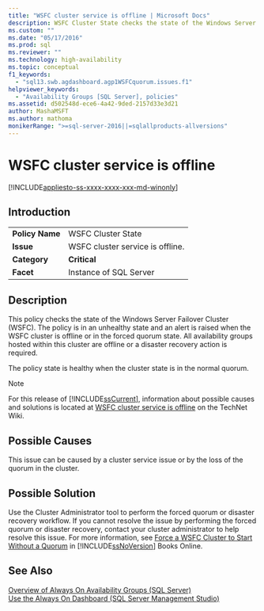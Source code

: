 ```yaml
---
title: "WSFC cluster service is offline | Microsoft Docs"
description: WSFC Cluster State checks the state of the Windows Server Failover Cluster. The policy is unhealthy when the cluster is offline or in the forced quorum state.
ms.custom: ""
ms.date: "05/17/2016"
ms.prod: sql
ms.reviewer: ""
ms.technology: high-availability
ms.topic: conceptual
f1_keywords: 
  - "sql13.swb.agdashboard.agp1WSFCquorum.issues.f1"
helpviewer_keywords: 
  - "Availability Groups [SQL Server], policies"
ms.assetid: d502548d-ece6-4a42-9ded-2157d33e3d21
author: MashaMSFT
ms.author: mathoma
monikerRange: ">=sql-server-2016||=sqlallproducts-allversions"
---
```

# WSFC cluster service is offline

[!INCLUDE[appliesto-ss-xxxx-xxxx-xxx-md-winonly](../../../includes/appliesto-ss-xxxx-xxxx-xxx-md-winonly.md)]
    
## Introduction  
  
|||  
|-|-|  
|**Policy Name**|WSFC Cluster State|  
|**Issue**|WSFC cluster service is offline.|  
|**Category**|**Critical**|  
|**Facet**|Instance of SQL Server|  
  
## Description  
 This policy checks the state of the Windows Server Failover Cluster (WSFC). The policy is in an unhealthy state and an alert is raised when the WSFC cluster is offline or in the forced quorum state. All availability groups hosted within this cluster are offline or a disaster recovery action is required.  
  
 The policy state is healthy when the cluster state is in the normal quorum.  
  
> [!NOTE]  
>  For this release of [!INCLUDE[ssCurrent](../../../includes/sscurrent-md.md)], information about possible causes and solutions is located at [WSFC cluster service is offline](https://go.microsoft.com/fwlink/p/?LinkId=220849) on the TechNet Wiki.  
  
## Possible Causes  
 This issue can be caused by a cluster service issue or by the loss of the quorum in the cluster.  
  
## Possible Solution  
 Use the Cluster Administrator tool to perform the forced quorum or disaster recovery workflow. If you cannot resolve the issue by performing the forced quorum or disaster recovery, contact your cluster administrator to help resolve this issue. For more information, see [Force a WSFC Cluster to Start Without a Quorum](../../../sql-server/failover-clusters/windows/force-a-wsfc-cluster-to-start-without-a-quorum.md) in [!INCLUDE[ssNoVersion](../../../includes/ssnoversion-md.md)] Books Online.  
  
## See Also  
 [Overview of Always On Availability Groups &#40;SQL Server&#41;](../../../database-engine/availability-groups/windows/overview-of-always-on-availability-groups-sql-server.md)   
 [Use the Always On Dashboard &#40;SQL Server Management Studio&#41;](../../../database-engine/availability-groups/windows/use-the-always-on-dashboard-sql-server-management-studio.md)  
  
  
